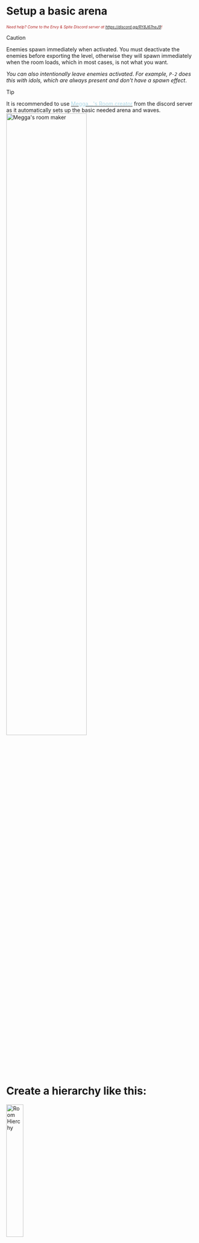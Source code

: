 <h1> Setup a basic arena</h1>
<i><span style="color:FireBrick; font-size:10px;">Need help? Come to the Envy & Spite Discord server at <a href="https://discord.gg/RY8J67neJ9">https://discord.gg/RY8J67neJ9</a>!</span></i>


> [!CAUTION]
>Enemies spawn immediately when activated. You must deactivate the enemies before exporting the level, otherwise they will spawn immediately when the room loads, which in most cases, is not what you want.
>
>*You can also intentionally leave enemies activated*. *For example, `P-2` does this with idols, which are always present and don't have a spawn effect*.

> [!TIP]
>It is recommended to use [<span style="color:#ADD8E6">Megga__'s Room creator</span>](https://discord.com/channels/1227272001719111750/1227284829423271957/1243585525613592577) from the discord server as it automatically sets up the basic needed arena and waves.
><img src="https://github.com/layzyidiot/e-sw/blob/main/images/Room%20making.png?raw=true" alt="Megga's room maker" width="65%" height="65%">


# <b>Create a hierarchy like this:</b>

<img src="https://github.com/layzyidiot/e-sw/blob/main/images/1a76e3f8-5149-40c7-ae15-0881c45de244.png?raw=true" alt="Room Hierchy" width="30%" height="30%">

Create as many waves as you want in `Stuff` and add the `Activate Next Wave` component on all of them.

Place your enemies and put them in the wave you want them to be in. Then Disable em, because due to the first note in the page (<b>excluding <span style="color:grey">StatueFake</span> and <span style="color:#bb0200">MannequinPoserWithEnemy</span> Gameobjects </b>), set the wave count of that wave's `Activate Next Wave` to however many enemies there are in the wave. (<b>Note: Some enemies like <span style="color:red">V2</span> and <span style="color:#bb0200">Puppets</span> for some reason dont count as enemies, however you can make them spawn like normal, just dont include them in the enemy count</b>)

In the Trigger, assign the doors of your room to the `Doors` tab. This will automatically lock them when the trigger is passed. Then, assign the first wave's enemies to the `Enemies` tab.

<div style="text-align: center;">
    <img src="https://github.com/layzyidiot/e-sw/blob/main/images/wave.png?raw=true" alt="Trigger Example" width="90%" height="90%" >
</div>

> [!TIP]
>If you wanna see your triggers and whats behind them, set the material of your cube to Enemy trigger material, just be sure to set the gameobject's layer to `Invisible`
>
>Tired of manually assigning each enemy to the next enemy list? Try clicking on your current wave and hitting the hamburger button in the inspector window and pressing lock, Now you can select multiple enemys at once and drag them on top of the list (<b>Note: Drag them on the Next Enemies header, not the size one</b>)

For every wave until the last, set the `Next Enemies` tab of the `Activate Next Wave` to the next wave's enemies (<b>Note: For StatueFake, enable their activator which is a child of them, dont put the StatueFake itself</b>), and dont forget to also set the enemy count!

<div style="text-align: center;">
    <img src="https://github.com/layzyidiot/e-sw/blob/main/images/wave 1.png?raw=true" alt="Waves Middle Example" width="100%" height="100%" >
</div>

When you reach the last wave, leave the `Next Enemies` tab blank, and set the `Doors` tab with the doors you set previously on your Trigger. This will automatically unlock them when the last wave's enemies are killed.

<div style="text-align: center;">
    <img src="https://github.com/layzyidiot/e-sw/blob/main/images/wave 3.png?raw=true" alt="Waves Example" width="75%" height="75%">
</div>

---

# ADVANCED ARENAS

AKA, Waves that allow mutliple waves to exist and when one ends, the other one starts while the 1st one still goes on
As you can read from the above, it's a pretty complicated thing, which is why I'm just linking the Rude docs for them instead of explaining them here.

[Rude Docs](https://coolboi21.github.io/Rude-Docs/#/Tutorials/Beginner/Creating%20Arenas?id=arenastatus) for it.
and there's a [Youtube video](https://www.youtube.com/watch?v=7ZIXvQ0wgmU)